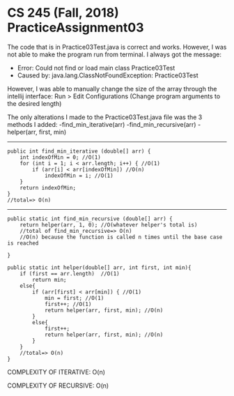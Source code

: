 # CS 245 (Fall, 2018) PracticeAssignment03

The code that is in Practice03Test.java is correct and works. However, I was not able to make the program run from terminal.
I always got the message:

* Error: Could not find or load main class Practice03Test
* Caused by: java.lang.ClassNotFoundException: Practice03Test

However, I was able to manually change the size of the array through the intellij interface: Run > Edit Configurations
(Change program arguments to the desired length)

The only alterations I made to the Practice03Test.java file was the 3 methods I added:
    -find_min_iterative(arr)
    -find_min_recursive(arr)
    -helper(arr, first, min)

---------
    public int find_min_iterative (double[] arr) {
        int indexOfMin = 0; //O(1)
        for (int i = 1; i < arr.length; i++) { //O(1)
            if (arr[i] < arr[indexOfMin]) //O(n)
                indexOfMin = i; //O(1)
        }
        return indexOfMin;
    }
    //total=> O(n)

---------

    public static int find_min_recursive (double[] arr) {
        return helper(arr, 1, 0); //O(whatever helper's total is)
        //total of find_min_recursive=> O(n)
        //O(n) because the function is called n times until the base case is reached

    }

    public static int helper(double[] arr, int first, int min){
        if (first == arr.length)  //O(1)
            return min;
        else{
            if (arr[first] < arr[min]) { //O(1)
                min = first; //O(1)
                first++; //O(1)
                return helper(arr, first, min); //O(n)
            }
            else{
                first++;
                return helper(arr, first, min); //O(n)
            }
        }
        //total=> O(n)
    }

COMPLEXITY OF ITERATIVE: O(n)

COMPLEXITY OF RECURSIVE: O(n)